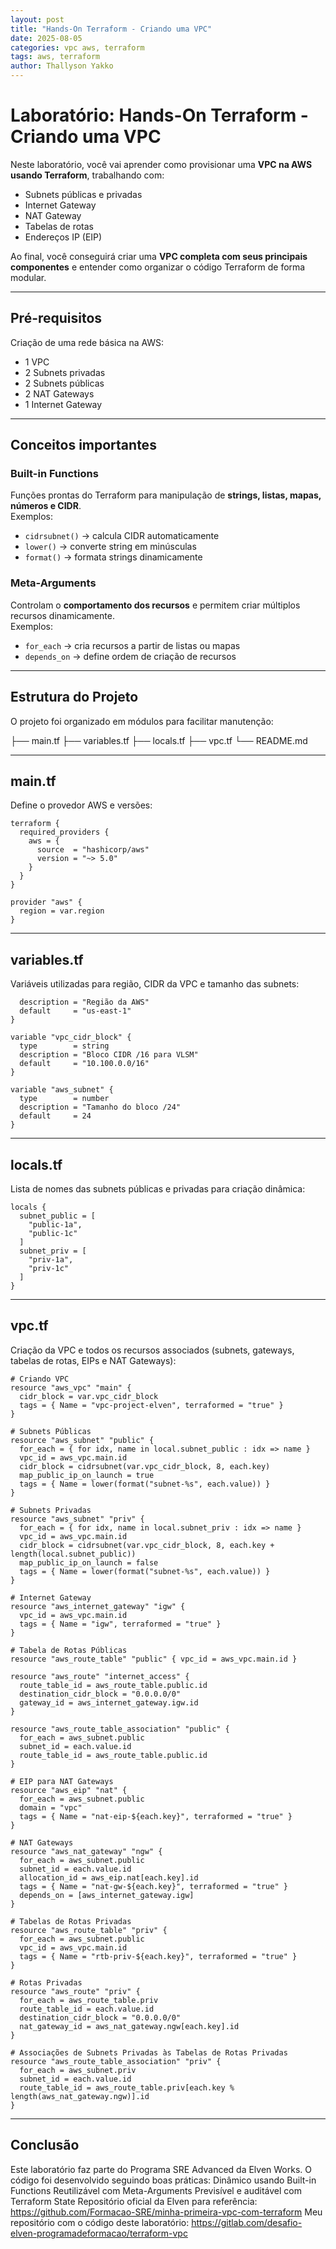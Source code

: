 ```yaml
---
layout: post
title: "Hands-On Terraform - Criando uma VPC"
date: 2025-08-05
categories: vpc aws, terraform
tags: aws, terraform 
author: Thallyson Yakko
---
```


# Laboratório: Hands-On Terraform - Criando uma VPC

Neste laboratório, você vai aprender como provisionar uma **VPC na AWS usando Terraform**, trabalhando com:

- Subnets públicas e privadas  
- Internet Gateway  
- NAT Gateway  
- Tabelas de rotas  
- Endereços IP (EIP)

Ao final, você conseguirá criar uma **VPC completa com seus principais componentes** e entender como organizar o código Terraform de forma modular.

---

## Pré-requisitos

Criação de uma rede básica na AWS:

- 1 VPC  
- 2 Subnets privadas  
- 2 Subnets públicas  
- 2 NAT Gateways  
- 1 Internet Gateway  

---

## Conceitos importantes

### Built-in Functions
Funções prontas do Terraform para manipulação de **strings, listas, mapas, números e CIDR**.  
Exemplos:

- `cidrsubnet()` → calcula CIDR automaticamente  
- `lower()` → converte string em minúsculas  
- `format()` → formata strings dinamicamente  

### Meta-Arguments
Controlam o **comportamento dos recursos** e permitem criar múltiplos recursos dinamicamente.  
Exemplos:

- `for_each` → cria recursos a partir de listas ou mapas  
- `depends_on` → define ordem de criação de recursos

---

## Estrutura do Projeto

O projeto foi organizado em módulos para facilitar manutenção:

├── main.tf
├── variables.tf
├── locals.tf
├── vpc.tf
└── README.md



---

## main.tf

Define o provedor AWS e versões:

```hcl
terraform {
  required_providers {
    aws = {
      source  = "hashicorp/aws"
      version = "~> 5.0"
    }
  }
}

provider "aws" {
  region = var.region
}
```

---
## variables.tf
Variáveis utilizadas para região, CIDR da VPC e tamanho das subnets:
```variable "region" {
  description = "Região da AWS"
  default     = "us-east-1"
}

variable "vpc_cidr_block" {
  type        = string
  description = "Bloco CIDR /16 para VLSM"
  default     = "10.100.0.0/16"
}

variable "aws_subnet" {
  type        = number
  description = "Tamanho do bloco /24"
  default     = 24
}
```
---
## locals.tf
Lista de nomes das subnets públicas e privadas para criação dinâmica:
```
locals {
  subnet_public = [
    "public-1a",
    "public-1c"
  ]
  subnet_priv = [
    "priv-1a",
    "priv-1c"
  ]
}
```
---
## vpc.tf
Criação da VPC e todos os recursos associados (subnets, gateways, tabelas de rotas, EIPs e NAT Gateways):

```
# Criando VPC
resource "aws_vpc" "main" {
  cidr_block = var.vpc_cidr_block
  tags = { Name = "vpc-project-elven", terraformed = "true" }
}

# Subnets Públicas
resource "aws_subnet" "public" {
  for_each = { for idx, name in local.subnet_public : idx => name }
  vpc_id = aws_vpc.main.id
  cidr_block = cidrsubnet(var.vpc_cidr_block, 8, each.key)
  map_public_ip_on_launch = true
  tags = { Name = lower(format("subnet-%s", each.value)) }
}

# Subnets Privadas
resource "aws_subnet" "priv" {
  for_each = { for idx, name in local.subnet_priv : idx => name }
  vpc_id = aws_vpc.main.id
  cidr_block = cidrsubnet(var.vpc_cidr_block, 8, each.key + length(local.subnet_public))
  map_public_ip_on_launch = false
  tags = { Name = lower(format("subnet-%s", each.value)) }
}

# Internet Gateway
resource "aws_internet_gateway" "igw" {
  vpc_id = aws_vpc.main.id
  tags = { Name = "igw", terraformed = "true" }
}

# Tabela de Rotas Públicas
resource "aws_route_table" "public" { vpc_id = aws_vpc.main.id }

resource "aws_route" "internet_access" {
  route_table_id = aws_route_table.public.id
  destination_cidr_block = "0.0.0.0/0"
  gateway_id = aws_internet_gateway.igw.id
}

resource "aws_route_table_association" "public" {
  for_each = aws_subnet.public
  subnet_id = each.value.id
  route_table_id = aws_route_table.public.id
}

# EIP para NAT Gateways
resource "aws_eip" "nat" {
  for_each = aws_subnet.public
  domain = "vpc"
  tags = { Name = "nat-eip-${each.key}", terraformed = "true" }
}

# NAT Gateways
resource "aws_nat_gateway" "ngw" {
  for_each = aws_subnet.public
  subnet_id = each.value.id
  allocation_id = aws_eip.nat[each.key].id
  tags = { Name = "nat-gw-${each.key}", terraformed = "true" }
  depends_on = [aws_internet_gateway.igw]
}

# Tabelas de Rotas Privadas
resource "aws_route_table" "priv" {
  for_each = aws_subnet.public
  vpc_id = aws_vpc.main.id
  tags = { Name = "rtb-priv-${each.key}", terraformed = "true" }
}

# Rotas Privadas
resource "aws_route" "priv" {
  for_each = aws_route_table.priv
  route_table_id = each.value.id
  destination_cidr_block = "0.0.0.0/0"
  nat_gateway_id = aws_nat_gateway.ngw[each.key].id
}

# Associações de Subnets Privadas às Tabelas de Rotas Privadas
resource "aws_route_table_association" "priv" {
  for_each = aws_subnet.priv
  subnet_id = each.value.id
  route_table_id = aws_route_table.priv[each.key % length(aws_nat_gateway.ngw)].id
}

```
---

## Conclusão
Este laboratório faz parte do Programa SRE Advanced da Elven Works.
O código foi desenvolvido seguindo boas práticas:
Dinâmico usando Built-in Functions
Reutilizável com Meta-Arguments
Previsível e auditável com Terraform State
Repositório oficial da Elven para referência: https://github.com/Formacao-SRE/minha-primeira-vpc-com-terraform
Meu repositório com o código deste laboratório: https://gitlab.com/desafio-elven-programadeformacao/terraform-vpc
